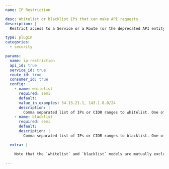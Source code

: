 ```yaml
---
name: IP Restriction

desc: Whitelist or blacklist IPs that can make API requests
description: |
  Restrict access to a Service or a Route (or the deprecated API entity) by either whitelisting or blacklisting IP addresses. Single IPs, multiple IPs or ranges in [CIDR notation](https://en.wikipedia.org/wiki/Classless_Inter-Domain_Routing#CIDR_notation) like `10.10.10.0/24` can be used.

type: plugin
categories:
  - security

params:
  name: ip-restriction
  api_id: true
  service_id: true
  route_id: true
  consumer_id: true
  config:
    - name: whitelist
      required: semi
      default:
      value_in_examples: 54.13.21.1, 143.1.0.0/24
      description: |
        Comma separated list of IPs or CIDR ranges to whitelist. One of `config.whitelist` or `config.blacklist` must be specified.
    - name: blacklist
      required: semi
      default:
      description: |
        Comma separated list of IPs or CIDR ranges to blacklist. One of `config.whitelist` or `config.blacklist` must be specified.

  extra: |

    Note that the `whitelist` and `blacklist` models are mutually exclusive in their usage, as they provide complimentary approaches. That is, you cannot configure the plugin with both `whitelist` and `blacklist` configurations. An `whitelist` provides a positive security model, in which the configured CIDR ranges are allowed access to the resource, and all others are inherently rejected. By contrast, a `blacklist` configuration provides a negative security model, in which certain CIDRS are explicitly denied access to the resource (and all others are inherently allowed).

---
```

